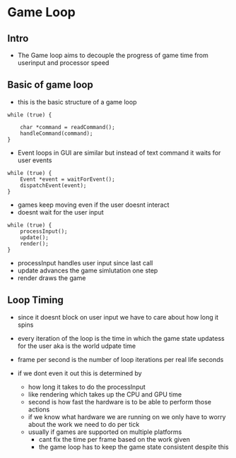 # Game Loop

## Intro
- The Game loop aims to decouple the progress of game time from 
  userinput and processor speed

## Basic of game loop
- this is the basic structure of a game loop
```
while (true) {

    char *command = readCommand();
    handleCommand(command);
}
```

- Event loops in GUI are similar but instead of text command it waits for user events
```
while (true) {
    Event *event = waitForEvent();
    dispatchEvent(event);
}
```
- games keep moving even if the user doesnt interact
- doesnt wait for the user input
```
while (true) {
    processInput();
    update();
    render();
}
```
- processInput handles user input since last call
- update advances the game simlutation one step
- render draws the game

## Loop Timing
- since it doesnt block on user input we have to care about how long it spins
- every iteration of the loop is the time in which the game state updatess for
  the user aka is the world udpate time
- frame per second is the number of loop iterations per real life seconds

- if we dont even it out this is determined by 
    - how long it takes to do the processInput 
    - like rendering which takes up the CPU and GPU time
    - second is how fast the hardware is to be able to perform those actions
    - if we know what hardware we are running on we only have to worry about the 
      work we need to do per tick
    - usually if games are supported on multiple platforms
        - cant fix the time per frame based on the work given
        - the game loop has to keep the game state consistent despite this
    
